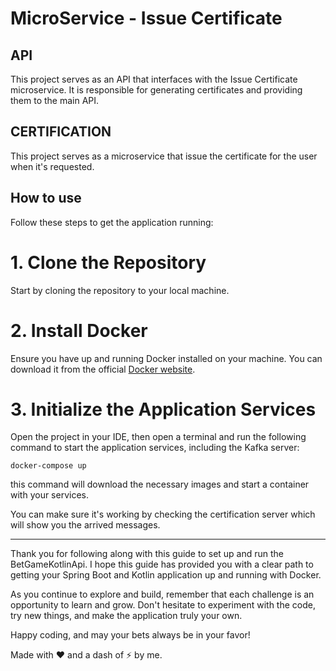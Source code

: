 # MicroService - Issue Certificate

## API

This project serves as an API that interfaces with the Issue Certificate microservice. It is responsible for generating certificates and providing them to the main API.

## CERTIFICATION

This project serves as a microservice that issue the certificate for the user when it's requested.

## How to use

Follow these steps to get the application running:

# 1. Clone the Repository

Start by cloning the repository to your local machine.

# 2. Install Docker

Ensure you have up and running Docker installed on your machine. You can download it from the official <a href="https://www.docker.com/products/docker-desktop/" target="_blank">Docker website</a>.

# 3. Initialize the Application Services

Open the project in your IDE, then open a terminal and run the following command to start the application services, including the Kafka server:

`docker-compose up`

this command will download the necessary images and start a container with your services.

You can make sure it's working by checking the certification server which will show you the arrived messages.

---

Thank you for following along with this guide to set up and run the BetGameKotlinApi. I hope this guide has provided you with a clear path to getting your Spring Boot and Kotlin application up and running with Docker.

As you continue to explore and build, remember that each challenge is an opportunity to learn and grow. Don't hesitate to experiment with the code, try new things, and make the application truly your own.

Happy coding, and may your bets always be in your favor!

Made with ❤️ and a dash of ⚡ by me.
